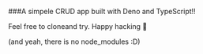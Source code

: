 ###A simpele CRUD app built with Deno and TypeScript!!

Feel free to cloneand try. Happy hacking 🚀

(and yeah, there is no node_modules :D)
